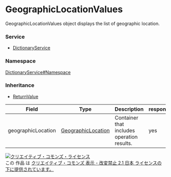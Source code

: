 

# GeographicLocationValues

GeographicLocationValues object displays the list of geographic location.

### Service

+ [DictionaryService](../../services/DictionaryService.md)

### Namespace

[DictionaryService#Namespace](../../services/DictionaryService.md#namespace)

### Inheritance

+ [ReturnValue](../Common/ReturnValue.md)

| Field | Type | Description | response |
| ----- | ---- | ----------- | -------- |
| geographicLocation | [GeographicLocation](./GeographicLocation.md) | Container that includes operation results. | yes | |

<a rel="license" href="http://creativecommons.org/licenses/by-nd/2.1/jp/"><img alt="クリエイティブ・コモンズ・ライセンス" style="border-width:0" src="https://i.creativecommons.org/l/by-nd/2.1/jp/88x31.png" /></a><br />この 作品 は <a rel="license" href="http://creativecommons.org/licenses/by-nd/2.1/jp/">クリエイティブ・コモンズ 表示 - 改変禁止 2.1 日本 ライセンスの下に提供されています。</a>
